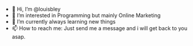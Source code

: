 - 👋 Hi, I’m @louisbley
- 👀 I’m interested in Programming but mainly Online Marketing
- 🌱 I’m currently always learning new things
- 📫 How to reach me: Just send me a message and i will get back to you asap.

<!---
louisbley/louisbley is a ✨ special ✨ repository because its `README.md` (this file) appears on your GitHub profile.
You can click the Preview link to take a look at your changes.
--->
